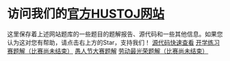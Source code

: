 # 访问我们的[官方HUSTOJ网站](http://onlinejudge.ngrok2.xiaomiqiu.cn/)
这里保存着上述网站题库的一些题目的题解报告、源代码和一些其他信息。如果您认为这对您有帮助，请点击右上方的Star，支持我们！
[源代码快速查看](code.html)
[开学练习赛题解（比赛尚未结束）]()
[愚人节大赛题解](april-fools)
[劳动最光荣题解（比赛尚未结束）]()